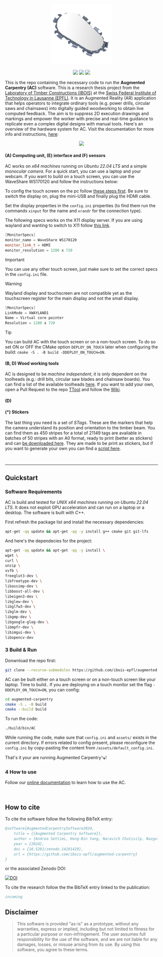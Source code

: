 
<p align="center">
    <img src="./logo.png" width="200">
</p>
<p align="center">
    <img src="https://github.com/ibois-epfl/augmented-carpentry/actions/workflows/docker-ubuntu-build.yml/badge.svg">
    <img src="https://github.com/ibois-epfl/augmented-carpentry/actions/workflows/docker-ubuntu-build-and-test.yml/badge.svg">
    <img src="https://github.com/ibois-epfl/augmented-carpentry/actions/workflows/gh-build.yml/badge.svg">
</p>


This is the repo containing the necessary code to run the **Augmented Carpentry (AC)** software. This is a research thesis project from the [Laboratory of Timber Constructions (IBOIS)](https://ibois.epfl.ch/) at the [Swiss Federal Institute of Technology in Lausanne (EPFL)](https://www.epfl.ch/). It is an Augmented Reality (AR) application that helps operators to integrate ordinary tools (e.g. power drills, circular saws and chainsaws) into digitally guided woodworking to obtain live computed feedback. The aim is to suppress 2D execution drawings and markings and empower the worker with precise and real-time guidance to replicate even a complex digital designs with manual tools.
Here's an overview of the hardware system for AC. Visit the documentation for more info and instructions, [here](https://ibois-epfl.github.io/augmented-carpentry/):


<p align="center">
    <img src="./docs/assets/images/getting_started/animation_overview_hardware.gif" width="650">
</p>

#### (A) Computing unit, (E) interface and (F) sensors
AC works on *x64 machines* running on *Ubuntu 22.04 LTS* and a simple *monocular camera*. For a quick start, you can use a laptop and your webcam. If you want to build on a touch screen, you can use the WaveShare WS170120 and follow the instructions below:

To config the touch screen on the pc follow [these steps first](https://www.waveshare.com/wiki/7inch_HDMI_LCD). Be sure to switch the display on, plug the mini-USB and finally plug the HDMI cable.

Set the display properties in the `config.ini` properties (to find them run the commands `xinput`  for the name and `xrandr` for the connection type).

The following specs works on the X11 display server. If you are using wayland and wanting to switch to X11 follow [this link](https://helpdesk.psionline.com/hc/en-gb/articles/13470827149332-How-to-perform-the-switch-from-the-Wayland-display-server-to-Xorg-X11-on-Linux-Ubuntu-22-04-LTS).

```c++
[MonitorSpecs]
monitor_name = WaveShare WS170120
monitor_link_t = HDMI
monitor_resolution = 1280 x 720
```

> [!IMPORTANT]
> You can use any other touch screen, just make sure to set the correct specs in the `config.ini` file.

> [!WARNING]
> Wayland display and touchscreen are not compatible yet as the touchscreen register for the main display and not the small display.
> ```c++
> [MonitorSpecs]
> LinkMode = XWAYLAND1
> Name = Virtual core pointer
> Resolution = 1280 x 720
> ```

> [!TIP]
> You can build AC with the touch screen or on a non-touch screen. To do so set ON or OFF the CMake option `DEPLOY_ON_TOUCH` later when configuring the build: `cmake -S . -B build -DDEPLOY_ON_TOUCH=ON`.

#### (B, D) Wood working tools
AC is designed to be *machine independent*, it is only dependent on the toolheads (e.g.: drill bits, circular saw blades and chainsaw boards). You can find a list of the available toolheads [here](https://zenodo.org/records/12578820). If you want to add your own, open a Pull Request to the repo [TTool](https://github.com/ibois-epfl/TTool) and follow the [Wiki](https://github.com/ibois-epfl/TTool/wiki).

#### (D)

#### (*) Stickers
The last thing you need is a set of *STags*. These are the markers that help the camera understand its position and orientation to the timber beam. You can find them as 450 stripes for a total of 21149 tags are available in batches of 50 stripes with an A0 format, ready to print (better as stickers) and can [be downloaded here](https://zenodo.org/record/7738721/files/stag_stickers_ready.zip?download=1). They are made to be print as stickers, but if you want to generate your own you can find a [script here](https://github.com/ibois-epfl/TSlam/tree/main/stag_util).

</br>

---
    
## Quickstart

### Software Requirements
AC is build and tested for *UNIX x64 machines running on Ubuntu 22.04 LTS*. It does not exploit GPU acceleration and can run on a laptop or a desktop. The software is built with *C++*.

First refresh the package list and install the necessary dependencies:
```bash
apt-get -qq update && apt-get -qq -y install g++ cmake git git-lfs
```
And here's the dependecies for the project:
```bash
apt-get -qq update && apt-get -qq -y install \
wget \
curl \
unzip \
xvfb \
freeglut3-dev \
libfreetype-dev \
libassimp-dev \
libboost-all-dev \
libeigen3-dev \
libglew-dev \
libglfw3-dev \
libglm-dev \
libgmp-dev \
libgoogle-glog-dev \
libmpfr-dev \
libimgui-dev \
libopencv-dev
```

### 3 Build & Run

Donwnload the repo first:
```bash
git clone --recurse-submodules https://github.com/ibois-epfl/augmented-carpentry.git
```
AC can be built either on a touch screen or on a non-touch screen like your laptop.
Time to build.. If you are deploying on a touch monitor set the flag `-DDEPLOY_ON_TOUCH=ON`, you can config:
```bash
cd augmented-carpentry
cmake -S . -B build
cmake --build build
```
To run the code:
```bash
./build/bin/AC
```
While running the code, make sure that `config.ini` and `assets/` exists in the current directory. If errors related to config present, please reconfigure the `config.ini` by copy-pasting the content from `/assets/default_config.ini`.

That's it your are running Augmented Carpentry🪚!


### 4 How to use
Follow our [online documentation](missinglink) to learn how to use the AC.

</br>


## How to cite
To cite the software follow the following BibTeX entry:
```bibtex
@software{AugmentedCarpentrySoftware2024,
    title = {{Augmented Carpentry Software}},
    author = {Andrea Settimi, Hong-Bin Yang, Naravich Chutisilp, Nazgul Zholmagambetova, Florian Aymanns, Edward Andò and Nicolas Richart},
    year = {2024},
    doi = {10.5281/zenodo.14191429},
    url = {https://github.com/ibois-epfl/augmented-carpentry}
}
```
or the associated Zenodo DOI:

<a href="https://doi.org/10.5281/zenodo.14191429"><img src="https://zenodo.org/badge/DOI/10.5281/zenodo.14191429.svg" alt="DOI"></a>

To cite the research follow the the BibTeX entry linked to the publication:
```bibtex
incoming
```

## Disclaimer

>This software is provided "as-is" as a prototype, without any warranties, express or implied, including but not limited to fitness for a particular purpose or non-infringement. The user assumes full responsibility for the use of the software, and we are not liable for any damages, losses, or misuse arising from its use. By using this software, you agree to these terms.

